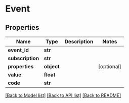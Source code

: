 # Event

## Properties
Name | Type | Description | Notes
------------ | ------------- | ------------- | -------------
**event_id** | **str** |  | 
**subscription** | **str** |  | 
**properties** | **object** |  | [optional] 
**value** | **float** |  | 
**code** | **str** |  | 

[[Back to Model list]](../README.md#documentation-for-models) [[Back to API list]](../README.md#documentation-for-api-endpoints) [[Back to README]](../README.md)

